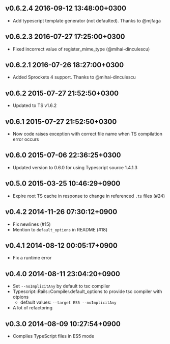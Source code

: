 ## v0.6.2.4 2016-09-12 13:48:00+0300

* Add typescript template generator (not defaulted). Thanks to @mjfaga

## v0.6.2.3 2016-07-27 17:25:00+0300

* Fixed incorrect value of register_mime_type (@mihai-dinculescu)

## v0.6.2.1 2016-07-26 18:27:00+0300

* Added Sprockets 4 support. Thanks to @mihai-dinculescu

## v0.6.2 2015-07-27 21:52:50+0300

* Updated to TS v1.6.2

## v0.6.1 2015-07-27 21:52:50+0300

* Now code raises exception with correct file name when TS compilation error occurs

## v0.6.0 2015-07-06 22:36:25+0300

* Updated version to 0.6.0 for using Typescript source 1.4.1.3

## v0.5.0 2015-03-25 10:46:29+0900

* Expire root TS cache in response to change in referenced `.ts` files (#24)

## v0.4.2 2014-11-26 07:30:12+0900

* Fix newlines (#15)
* Mention to `default_options` in README (#18)

## v0.4.1 2014-08-12 00:05:17+0900

* Fix a runtime error

## v0.4.0 2014-08-11 23:04:20+0900

* Set `--noImplicitAny` by default to tsc compiler
* Typescript::Rails::Compiler.default_options to provide tsc compiler with otpions
    * default values: `--target ES5 --noImplicitAny`
* A lot of refactoring

## v0.3.0 2014-08-09 10:27:54+0900

* Compiles TypeScript files in ES5 mode

